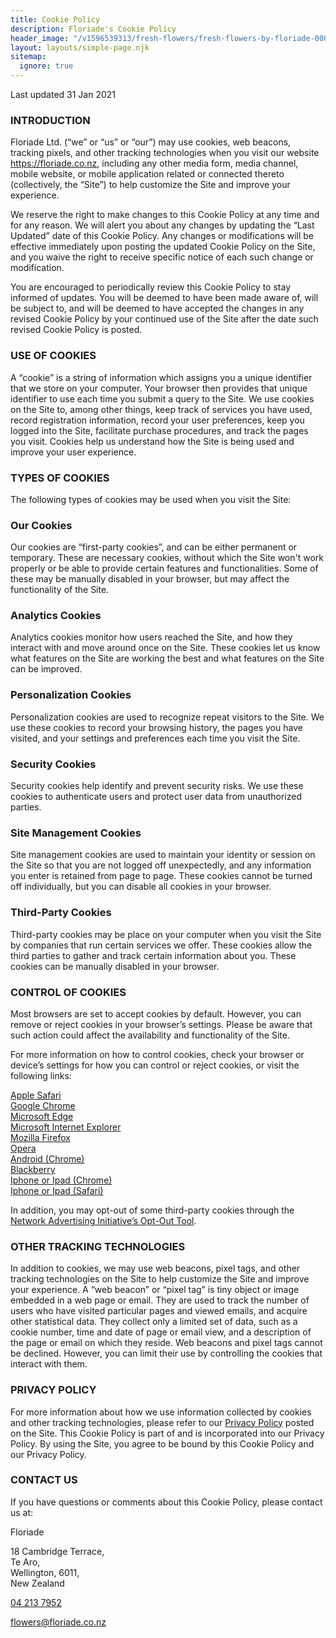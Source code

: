 ```yaml
---
title: Cookie Policy
description: Floriade's Cookie Policy
header_image: "/v1596539313/fresh-flowers/fresh-flowers-by-floriade-00060.jpg"
layout: layouts/simple-page.njk
sitemap:
  ignore: true
---
```

Last updated 31 Jan 2021


### INTRODUCTION

Floriade Ltd. (“we” or “us” or “our”) may use cookies, web beacons, tracking pixels, and other tracking technologies when you visit our website https://floriade.co.nz, including any other media form, media channel, mobile website, or mobile application related or connected thereto (collectively, the “Site”) to help customize the Site and improve your experience.

We reserve the right to make changes to this Cookie Policy at any time and for any reason. We will alert you about any changes by updating the “Last Updated” date of this Cookie Policy. Any changes or modifications will be effective immediately upon posting the updated Cookie Policy on the Site, and you waive the right to receive specific notice of each such change or modification.

You are encouraged to periodically review this Cookie Policy to stay informed of updates. You will be deemed to have been made aware of, will be subject to, and will be deemed to have accepted the changes in any revised Cookie Policy by your continued use of the Site after the date such revised Cookie Policy is posted.

### USE OF COOKIES

A “cookie” is a string of information which assigns you a unique identifier that we store on your computer. Your browser then provides that unique identifier to use each time you submit a query to the Site. We use cookies on the Site to, among other things, keep track of services you have used, record registration information, record your user preferences, keep you logged into the Site, facilitate purchase procedures, and track the pages you visit. Cookies help us understand how the Site is being used and improve your user experience.

### TYPES OF COOKIES
The following types of cookies may be used when you visit the Site:

### Our Cookies

Our cookies are “first-party cookies”, and can be either permanent or temporary. These are necessary cookies, without which the Site won't work properly or be able to provide certain features and functionalities. Some of these may be manually disabled in your browser, but may affect the functionality of the Site.

### Analytics Cookies

Analytics cookies monitor how users reached the Site, and how they interact with and move around once on the Site. These cookies let us know what features on the Site are working the best and what features on the Site can be improved.

### Personalization Cookies

Personalization cookies are used to recognize repeat visitors to the Site. We use these cookies to record your browsing history, the pages you have visited, and your settings and preferences each time you visit the Site.

### Security Cookies

Security cookies help identify and prevent security risks. We use these cookies to authenticate users and protect user data from unauthorized parties.

### Site Management Cookies

Site management cookies are used to maintain your identity or session on the Site so that you are not logged off unexpectedly, and any information you enter is retained from page to page. These cookies cannot be turned off individually, but you can disable all cookies in your browser.

### Third-Party Cookies

Third-party cookies may be place on your computer when you visit the Site by companies that run certain services we offer. These cookies allow the third parties to gather and track certain information about you. These cookies can be manually disabled in your browser.

### CONTROL OF COOKIES
Most browsers are set to accept cookies by default. However, you can remove or reject cookies in your browser’s settings. Please be aware that such action could affect the availability and functionality of the Site.

For more information on how to control cookies, check your browser or device’s settings for how you can control or reject cookies, or visit the following links:

[Apple Safari](https://support.apple.com/kb/ph19214?locale=en_US)<br>
[Google Chrome](https://support.google.com/chrome/answer/95647?co=GENIE.Platform%3DDesktop&hl=en)<br>
[Microsoft Edge](https://privacy.microsoft.com/en-us/windows-10-microsoft-edge-and-privacy)<br>
[Microsoft Internet Explorer](https://support.microsoft.com/en-gb/help/17442/windows-internet-explorer-delete-manage-cookies)<br>
[Mozilla Firefox](https://support.mozilla.org/en-US/kb/enable-and-disable-cookies-website-preferences)<br>
[Opera](http://www.opera.com/help/tutorials/security/cookies/)<br>
[Android (Chrome)](https://support.google.com/chrome/answer/95647?co=GENIE.Platform%3DAndroid&hl=en&oco=1)<br>
[Blackberry](https://help.blackberry.com/en/blackberry-classic/10.3.1/help/mwa1334238823957.html)<br>
[Iphone or Ipad (Chrome)](https://support.google.com/chrome/answer/95647?co=GENIE.Platform%3DiOS&hl=en&oco=1)<br>
[Iphone or Ipad (Safari)](https://support.google.com/chrome/answer/95647?co=GENIE.Platform%3DAndroid&hl=en&oco=1)

In addition, you may opt-out of some third-party cookies through the [Network Advertising Initiative’s Opt-Out Tool](http://optout.networkadvertising.org/).

### OTHER TRACKING TECHNOLOGIES
In addition to cookies, we may use web beacons, pixel tags, and other tracking technologies on the Site to help customize the Site and improve your experience. A “web beacon” or “pixel tag” is tiny object or image embedded in a web page or email. They are used to track the number of users who have visited particular pages and viewed emails, and acquire other statistical data. They collect only a limited set of data, such as a cookie number, time and date of page or email view, and a description of the page or email on which they reside. Web beacons and pixel tags cannot be declined. However, you can limit their use by controlling the cookies that interact with them.

### PRIVACY POLICY
For more information about how we use information collected by cookies and other tracking technologies, please refer to our [Privacy Policy](/privacy/) posted on the Site. This Cookie Policy is part of and is incorporated into our Privacy Policy. By using the Site, you agree to be bound by this Cookie Policy and our Privacy Policy.

### CONTACT US
If you have questions or comments about this Cookie Policy, please contact us at:

Floriade

18 Cambridge Terrace,<br>
Te Aro,<br>
Wellington, 6011,<br>
New Zealand

[04 213 7952](tel:+6442137952)

[flowers@floriade.co.nz](mailto\:flowers@floriade.co.nz\?subject\=Privacy%20Enquiry)

